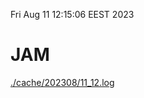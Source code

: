 Fri Aug 11 12:15:06 EEST 2023
# JAM
<a href='./cache/202308/11_12.log'>./cache/202308/11_12.log</a>
